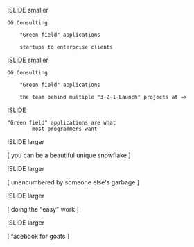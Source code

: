 !SLIDE  smaller

    OG Consulting

        "Green field" applications

        startups to enterprise clients


!SLIDE  smaller

    OG Consulting

        "Green field" applications

        the team behind multiple "3-2-1-Launch" projects at =>

!SLIDE

    "Green field" applications are what 
            most programmers want

!SLIDE larger

[ you can be a beautiful unique snowflake ]

!SLIDE larger

[ unencumbered by someone else's garbage ]

!SLIDE larger

[ doing the "easy" work ]

!SLIDE larger

[ facebook for goats ]
